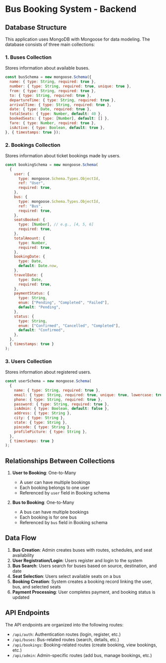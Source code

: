 # Bus Booking System - Backend

## Database Structure

This application uses MongoDB with Mongoose for data modeling. The database consists of three main collections:

### 1. Buses Collection

Stores information about available buses.

```javascript
const busSchema = new mongoose.Schema({
  name: { type: String, required: true },
  number: { type: String, required: true, unique: true },
  from: { type: String, required: true },
  to: { type: String, required: true },
  departureTime: { type: String, required: true },
  arrivalTime: { type: String, required: true },
  date: { type: Date, required: true },
  totalSeats: { type: Number, default: 40 },
  bookedSeats: { type: [Number], default: [] },
  fare: { type: Number, required: true },
  isActive: { type: Boolean, default: true },
}, { timestamps: true });
```

### 2. Bookings Collection

Stores information about ticket bookings made by users.

```javascript
const bookingSchema = new mongoose.Schema(
  {
    user: {
      type: mongoose.Schema.Types.ObjectId,
      ref: "User",
      required: true,
    },
    bus: {
      type: mongoose.Schema.Types.ObjectId,
      ref: "Bus",
      required: true,
    },
    seatsBooked: {
      type: [Number], // e.g., [4, 5, 6]
      required: true,
    },
    totalAmount: {
      type: Number,
      required: true,
    },
    bookingDate: {
      type: Date,
      default: Date.now,
    },
    travelDate: {
      type: Date,
      required: true,
    },
    paymentStatus: {
      type: String,
      enum: ["Pending", "Completed", "Failed"],
      default: "Pending",
    },
    status: {
      type: String,
      enum: ["Confirmed", "Cancelled", "Completed"],
      default: "Confirmed",
    },
  },
  { timestamps: true }
);
```

### 3. Users Collection

Stores information about registered users.

```javascript
const userSchema = new mongoose.Schema(
  {
    name: { type: String, required: true },
    email: { type: String, required: true, unique: true, lowercase: true, trim: true },
    phone: { type: String, required: true },
    password: { type: String, required: true },
    isAdmin: { type: Boolean, default: false },
    address: { type: String },
    city: { type: String },
    state: { type: String },
    pincode: { type: String },
    profilePicture: { type: String },
  },
  { timestamps: true }
);
```

## Relationships Between Collections

1. **User to Booking**: One-to-Many
   - A user can have multiple bookings
   - Each booking belongs to one user
   - Referenced by `user` field in Booking schema

2. **Bus to Booking**: One-to-Many
   - A bus can have multiple bookings
   - Each booking is for one bus
   - Referenced by `bus` field in Booking schema

## Data Flow

1. **Bus Creation**: Admin creates buses with routes, schedules, and seat availability
2. **User Registration/Login**: Users register and login to the system
3. **Bus Search**: Users search for buses based on source, destination, and date
4. **Seat Selection**: Users select available seats on a bus
5. **Booking Creation**: System creates a booking record linking the user, bus, and selected seats
6. **Payment Processing**: User completes payment, and booking status is updated

## API Endpoints

The API endpoints are organized into the following routes:

- `/api/auth`: Authentication routes (login, register, etc.)
- `/api/buses`: Bus-related routes (search, details, etc.)
- `/api/bookings`: Booking-related routes (create booking, view bookings, etc.)
- `/api/admin`: Admin-specific routes (add bus, manage bookings, etc.)